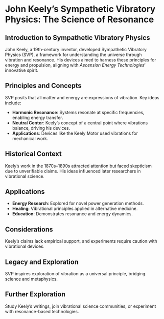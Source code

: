 # John Keely’s Sympathetic Vibratory Physics: The Science of Resonance

## Introduction to Sympathetic Vibratory Physics
John Keely, a 19th-century inventor, developed Sympathetic Vibratory Physics (SVP), a framework for understanding the universe through vibration and resonance. His devices aimed to harness these principles for energy and propulsion, aligning with *Ascension Energy Technologies*’ innovative spirit.

## Principles and Concepts
SVP posits that all matter and energy are expressions of vibration. Key ideas include:
- **Harmonic Resonance**: Systems resonate at specific frequencies, enabling energy transfer.
- **Neutral Center**: Keely’s concept of a central point where vibrations balance, driving his devices.
- **Applications**: Devices like the Keely Motor used vibrations for mechanical work.

## Historical Context
Keely’s work in the 1870s–1890s attracted attention but faced skepticism due to unverifiable claims. His ideas influenced later researchers in vibrational science.

## Applications
- **Energy Research**: Explored for novel power generation methods.
- **Healing**: Vibrational principles applied in alternative medicine.
- **Education**: Demonstrates resonance and energy dynamics.

## Considerations
Keely’s claims lack empirical support, and experiments require caution with vibrational devices.

## Legacy and Exploration
SVP inspires exploration of vibration as a universal principle, bridging science and metaphysics.

## Further Exploration
Study Keely’s writings, join vibrational science communities, or experiment with resonance-based technologies.